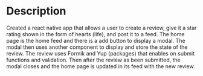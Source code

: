 # Description
Created a react native app that allows a user to create a review, give it a star rating shown in the form of hearts (life), and post it to a feed. The home page is the home feed and there is a add button to display a modal. The modal then uses another component to display and store the state of the review. The review uses Formik and Yup (packages) that enables on submit functions and validation. Then after the review as been submitted, the modal closes and the home page is updated in its feed with the new review. 